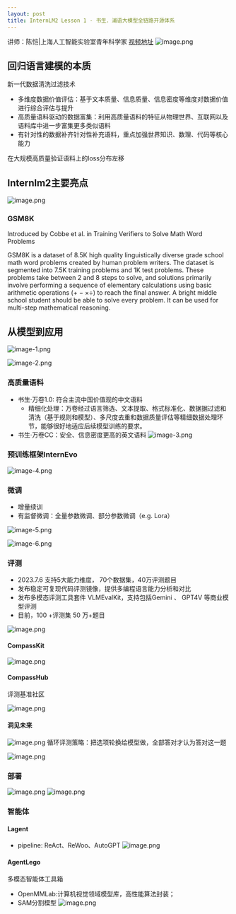 ```yaml
---
layout: post
title: InternLM2 Lesson 1 - 书生．浦语大模型全链路开源体系
---
```


讲师：陈恺|上海人工智能实验室青年科学家
[视频地址](https://www.bilibili.com/video/BV1Vx421X72D/)
![image.png](https://s2.loli.net/2024/04/01/GhaMHEPe6tdZkF1.png)

## 回归语言建模的本质
新一代数据清洗过滤技术
- 多维度数据价值评估：基于文本质量、信息质量、信息密度等维度对数据价值进行综合评估与提升
- 高质量语料驱动的数据富集：利用高质量语料的特征从物理世界、互联网以及语料库中进一步富集更多类似语料
- 有针对性的数据补齐针对性补充语料，重点加强世界知识、数理、代码等核心能力

在大规模高质量验证语料上的loss分布左移

## Internlm2主要亮点

![image.png](https://s2.loli.net/2024/04/01/3EVxHkdzb2cuTWY.png)

### GSM8K
Introduced by Cobbe et al. in Training Verifiers to Solve Math Word Problems

GSM8K is a dataset of 8.5K high quality linguistically diverse grade school math word problems created by human problem writers. The dataset is segmented into 7.5K training problems and 1K test problems. These problems take between 2 and 8 steps to solve, and solutions primarily involve performing a sequence of elementary calculations using basic arithmetic operations (+ − ×÷) to reach the final answer. A bright middle school student should be able to solve every problem. It can be used for multi-step mathematical reasoning.

## 从模型到应用
![image-1.png](https://s2.loli.net/2024/04/01/b7Qcy8wFoIae9WE.png)

![image-2.png](https://s2.loli.net/2024/04/01/jc7fCkXNebpt3iV.png)

### 高质量语料
- 书生·万卷1.0: 符合主流中国价值观的中文语料
    - 精细化处理：万卷经过语言筛选、文本提取、格式标准化、数据据过滤和清洗（基于规则和模型）、多尺度去重和数据质量评估等精细数据处理环节，能够很好地适应后续模型训练的要求。
- 书生·万卷CC：安全、信息密度更高的英文语料
![image-3.png](https://s2.loli.net/2024/04/01/V756qB2J8crSpEH.png)


### 预训练框架InternEvo
![image-4.png](https://s2.loli.net/2024/04/01/UBnbERGMSu8Osck.png)

### 微调
- 增量续训
- 有监督微调：全量参数微调、部分参数微调（e.g. Lora）

![image-5.png](https://s2.loli.net/2024/04/01/hQ6DTprFmO1tEKn.png)

![image-6.png](https://s2.loli.net/2024/04/01/lED3qLx1jYPVwUG.png)

### 评测
- 2023.7.6 支持5大能力维度， 70个数据集，40万评测题目
- 发布稳定可复现代码评测镜像，提供多编程语言能力分析和对比
- 发布多模态评测工具套件 VLMEvalKit，支持包括Gemini 、 GPT4V 等商业模型评测
- 目前，100 +评测集 50 万+题目

![image.png](https://s2.loli.net/2024/04/07/2eMzFSHYV9dph58.png)

#### CompassKit
![image.png](https://s2.loli.net/2024/04/07/vYIBKtdrpWchfQX.png)

#### CompassHub
评测基准社区

![image.png](https://s2.loli.net/2024/04/07/Ii7uFG25QyJpbMd.png)

#### 洞见未来
![image.png](https://s2.loli.net/2024/04/07/Nw2xF5IGWtruMis.png)
循环评测策略：把选项轮换给模型做，全部答对才认为答对这一题

![image.png](https://s2.loli.net/2024/04/07/WtyG1lRNP6XCAhm.png)

### 部署
![image.png](https://s2.loli.net/2024/04/07/maOQPlxGwop8RhZ.png)
![image.png](https://s2.loli.net/2024/04/07/6d2siUpjc4mZryz.png)

### 智能体
#### Lagent
- pipeline: ReAct、ReWoo、AutoGPT
![image.png](https://s2.loli.net/2024/04/07/YGDnqHbTgeFvMUs.png)

#### AgentLego
多模态智能体工具箱
- OpenMMLab:计算机视觉领域模型库，高性能算法封装；
- SAM分割模型
![image.png](https://s2.loli.net/2024/04/07/KjlXrtWCL8Ygu5h.png)